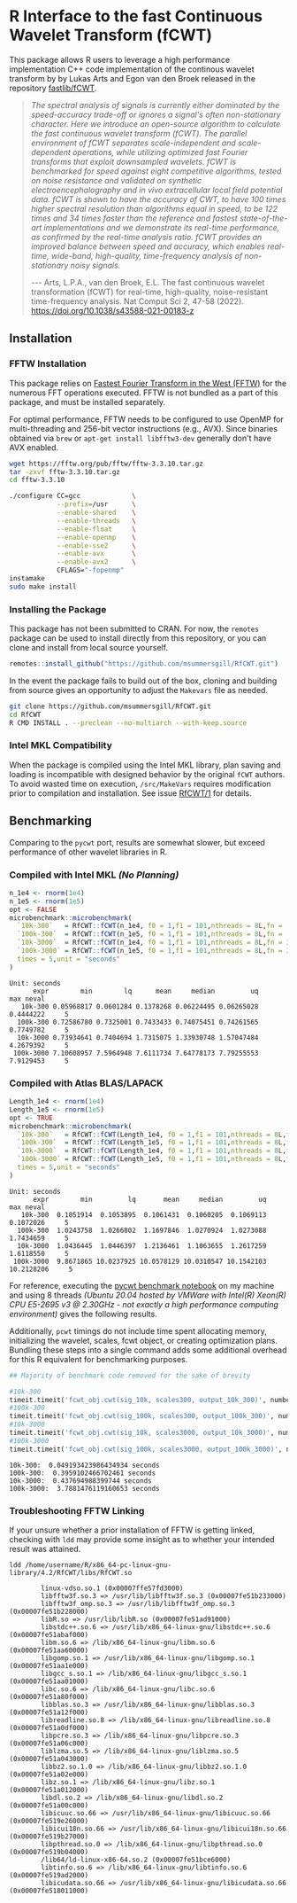 # R Interface to the fast Continuous Wavelet Transform (fCWT)


This package allows R users to leverage a high performance implementation C++ code implementation of the continous wavelet transform by  by Lukas Arts and Egon van den Broek released in the repository [fastlib/fCWT](https://github.com/fastlib/fCWT).


> *The spectral analysis of signals is currently either dominated by the speed-accuracy trade-off or ignores a signal's often non-stationary character. Here we introduce an open-source algorithm to calculate the fast continuous wavelet transform (fCWT). The parallel environment of fCWT separates scale-independent and scale-dependent operations, while utilizing optimized fast Fourier transforms that exploit downsampled wavelets. fCWT is benchmarked for speed against eight competitive algorithms, tested on noise resistance and validated on synthetic electroencephalography and in vivo extracellular local field potential data. fCWT is shown to have the accuracy of CWT, to have 100 times higher spectral resolution than algorithms equal in speed, to be 122 times and 34 times faster than the reference and fastest state-of-the-art implementations and we demonstrate its real-time performance, as confirmed by the real-time analysis ratio. fCWT provides an improved balance between speed and accuracy, which enables real-time, wide-band, high-quality, time-frequency analysis of non-stationary noisy signals.*
>
> --- Arts, L.P.A., van den Broek, E.L. The fast continuous wavelet transformation (fCWT) for real-time, high-quality, noise-resistant time-frequency analysis. Nat Comput Sci 2, 47-58 (2022). <https://doi.org/10.1038/s43588-021-00183-z>

## Installation

### FFTW Installation

This package relies on [Fastest Fourier Transform in the West (FFTW)](http://www.fftw.org/) for the numerous FFT operations executed. FFTW is not bundled as a part of this package, and must be installed separately.

For optimal performance, FFTW needs to be configured to use OpenMP for multi-threading and 256-bit vector instructions (e.g., AVX). Since binaries obtained via `brew` or `apt-get install libfftw3-dev` generally don't have AVX enabled.


``` bash
wget https://fftw.org/pub/fftw/fftw-3.3.10.tar.gz
tar -zxvf fftw-3.3.10.tar.gz
cd fftw-3.3.10

./configure CC=gcc             \
            --prefix=/usr      \
            --enable-shared    \
            --enable-threads   \
            --enable-float     \
            --enable-openmp    \
            --enable-sse2      \
            --enable-avx       \
            --enable-avx2      \
            CFLAGS="-fopenmp"
instamake
sudo make install

```


### Installing the Package

This package has not been submitted to CRAN. For now, the `remotes` package can be used to install directly from this repository, or you can clone and install from local source yourself.

```r
remotes::install_github("https://github.com/msummersgill/RfCWT.git")
```

In the event the package fails to build out of the box, cloning and building from source gives an opportunity to adjust the `Makevars` file as needed.

```bash
git clone https://github.com/msummersgill/RfCWT.git
cd RfCWT
R CMD INSTALL . --preclean --no-multiarch --with-keep.source
```


### Intel MKL Compatibility

When the package is compiled using the Intel MKL library, plan saving and loading is incompatible with designed behavior by the original `fCWT` authors. To avoid wasted time on execution, `/src/MakeVars` requires modification prior to compilation and installation. See issue [RfCWT/1](https://github.com/msummersgill/RfCWT/issues/1) for details.


## Benchmarking

Comparing to the `pycwt` port, results are somewhat slower, but exceed performance of other wavelet libraries in R.

### Compiled with Intel MKL _(No Planning)_

```r
n_1e4 <- rnorm(1e4)
n_1e5 <- rnorm(1e5)
opt <- FALSE
microbenchmark::microbenchmark(
  `10k-300`   = RfCWT::fCWT(n_1e4, f0 = 1,f1 = 101,nthreads = 8L,fn =  300,fs = 100,optimize = opt),
  `100k-300`  = RfCWT::fCWT(n_1e5, f0 = 1,f1 = 101,nthreads = 8L,fn =  300,fs = 100,optimize = opt),
  `10k-3000`  = RfCWT::fCWT(n_1e4, f0 = 1,f1 = 101,nthreads = 8L,fn = 3000,fs = 100,optimize = opt),
  `100k-3000` = RfCWT::fCWT(n_1e5, f0 = 1,f1 = 101,nthreads = 8L,fn = 3000,fs = 100,optimize = opt),
  times = 5,unit = "seconds"
) 
```
```
Unit: seconds
      expr        min        lq      mean     median         uq       max neval
   10k-300 0.05968817 0.0601284 0.1378268 0.06224495 0.06265028 0.4444222     5
  100k-300 0.72586780 0.7325001 0.7433433 0.74075451 0.74261565 0.7749782     5
  10k-3000 0.73934641 0.7404694 1.7315075 1.33930748 1.57047484 4.2679392     5
 100k-3000 7.10608957 7.5964948 7.6111734 7.64778173 7.79255553 7.9129453     5
```

### Compiled with Atlas BLAS/LAPACK

```r
Length_1e4 <- rnorm(1e4)
Length_1e5 <- rnorm(1e5)
opt <- TRUE
microbenchmark::microbenchmark(
  `10k-300`   = RfCWT::fCWT(Length_1e4, f0 = 1,f1 = 101,nthreads = 8L,fn =  300,fs = 100,optimize = opt),
  `100k-300`  = RfCWT::fCWT(Length_1e5, f0 = 1,f1 = 101,nthreads = 8L,fn =  300,fs = 100,optimize = opt),
  `10k-3000`  = RfCWT::fCWT(Length_1e4, f0 = 1,f1 = 101,nthreads = 8L,fn = 3000,fs = 100,optimize = opt),
  `100k-3000` = RfCWT::fCWT(Length_1e5, f0 = 1,f1 = 101,nthreads = 8L,fn = 3000,fs = 100,optimize = opt),
  times = 5,unit = "seconds"
) 
```

```
Unit: seconds
      expr        min         lq       mean     median         uq        max neval
   10k-300  0.1051914  0.1053895  0.1061431  0.1060205  0.1069113  0.1072026     5
  100k-300  1.0243758  1.0266802  1.1697846  1.0270924  1.0273088  1.7434659     5
  10k-3000  1.0436445  1.0446397  1.2136461  1.1063655  1.2617259  1.6118550     5
 100k-3000  9.8671865 10.0237925 10.0578129 10.0310547 10.1542103 10.2128206     5
```

For reference, executing the [pycwt benchmark notebook](github.com/fastlib/fCWT/blob/main/benchmark.ipynb) on my machine and using 8 threads _(Ubuntu 20.04 hosted by VMWare with Intel(R) Xeon(R) CPU E5-2695 v3 @ 2.30GHz - not exactly a high performance computing environment)_ gives the following results.

Additionally, `pcwt` timings do not include time spent allocating memory, initializing the wavelet, scales, fcwt object, or creating optimization plans. Bundling these steps into a single command adds some additional overhead for this R equivalent for benchmarking purposes.

```python
## Majority of benchmark code removed for the sake of brevity

#10k-300
timeit.timeit('fcwt_obj.cwt(sig_10k, scales300, output_10k_300)', number=10, globals=globals())
#100k-300
timeit.timeit('fcwt_obj.cwt(sig_100k, scales300, output_100k_300)', number=10, globals=globals())
#10k-3000
timeit.timeit('fcwt_obj.cwt(sig_10k, scales3000, output_10k_3000)', number=10, globals=globals())
#100k-3000
timeit.timeit('fcwt_obj.cwt(sig_100k, scales3000, output_100k_3000)', number=10, globals=globals())
```

```
10k-300:  0.049193423986434934 seconds
100k-300:  0.3959102466702461 seconds
10k-3000:  0.437694988399744 seconds
100k-3000:  3.7881476119160653 seconds
```


### Troubleshooting FFTW Linking

If your unsure whether a prior installation of FFTW is getting linked, checking with `ldd` may provide some insight as to whether your intended result was attained.

```
ldd /home/username/R/x86_64-pc-linux-gnu-library/4.2/RfCWT/libs/RfCWT.so

        linux-vdso.so.1 (0x00007ffe57fd3000)
        libfftw3f.so.3 => /usr/lib/libfftw3f.so.3 (0x00007fe51b233000)
        libfftw3f_omp.so.3 => /usr/lib/libfftw3f_omp.so.3 (0x00007fe51b228000)
        libR.so => /usr/lib/libR.so (0x00007fe51ad91000)
        libstdc++.so.6 => /usr/lib/x86_64-linux-gnu/libstdc++.so.6 (0x00007fe51abaf000)
        libm.so.6 => /lib/x86_64-linux-gnu/libm.so.6 (0x00007fe51aa60000)
        libgomp.so.1 => /usr/lib/x86_64-linux-gnu/libgomp.so.1 (0x00007fe51aa1e000)
        libgcc_s.so.1 => /lib/x86_64-linux-gnu/libgcc_s.so.1 (0x00007fe51aa01000)
        libc.so.6 => /lib/x86_64-linux-gnu/libc.so.6 (0x00007fe51a80f000)
        libblas.so.3 => /usr/lib/x86_64-linux-gnu/libblas.so.3 (0x00007fe51a12f000)
        libreadline.so.8 => /lib/x86_64-linux-gnu/libreadline.so.8 (0x00007fe51a0df000)
        libpcre.so.3 => /lib/x86_64-linux-gnu/libpcre.so.3 (0x00007fe51a06c000)
        liblzma.so.5 => /lib/x86_64-linux-gnu/liblzma.so.5 (0x00007fe51a043000)
        libbz2.so.1.0 => /lib/x86_64-linux-gnu/libbz2.so.1.0 (0x00007fe51a02e000)
        libz.so.1 => /lib/x86_64-linux-gnu/libz.so.1 (0x00007fe51a012000)
        libdl.so.2 => /lib/x86_64-linux-gnu/libdl.so.2 (0x00007fe51a00c000)
        libicuuc.so.66 => /usr/lib/x86_64-linux-gnu/libicuuc.so.66 (0x00007fe519e26000)
        libicui18n.so.66 => /usr/lib/x86_64-linux-gnu/libicui18n.so.66 (0x00007fe519b27000)
        libpthread.so.0 => /lib/x86_64-linux-gnu/libpthread.so.0 (0x00007fe519b04000)
        /lib64/ld-linux-x86-64.so.2 (0x00007fe51bce6000)
        libtinfo.so.6 => /lib/x86_64-linux-gnu/libtinfo.so.6 (0x00007fe519ad2000)
        libicudata.so.66 => /usr/lib/x86_64-linux-gnu/libicudata.so.66 (0x00007fe518011000)

```
